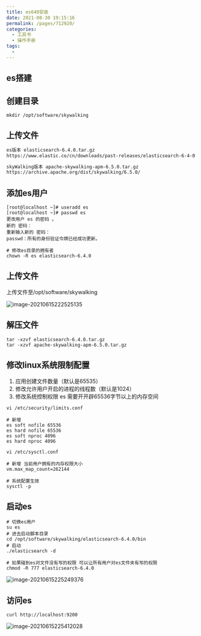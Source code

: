```yaml
---
title: es640安装
date: 2021-08-30 19:15:16
permalink: /pages/712920/
categories:
  - 工具书
  - 操作手册
tags:
  - 
---
```

## es搭建

## 创建目录

```
mkdir /opt/software/skywalking
```

## 上传文件

```sh
es版本 elasticsearch-6.4.0.tar.gz
https://www.elastic.co/cn/downloads/past-releases/elasticsearch-6-4-0

skyWalking版本 apache-skywalking-apm-6.5.0.tar.gz
https://archive.apache.org/dist/skywalking/6.5.0/
```



## 添加es用户

```shell
[root@localhost ~]# useradd es
[root@localhost ~]# passwd es
更改用户 es 的密码 。
新的 密码：
重新输入新的 密码：
passwd：所有的身份验证令牌已经成功更新。

# 修改es目录的拥有者
chown -R es elasticsearch-6.4.0
```



## 上传文件

上传文件至/opt/software/skywalking

![image-20210615222525135](https://img.ggball.top/image-20210615222525135.png)



## 解压文件

```
tar -xzvf elasticsearch-6.4.0.tar.gz
tar -xzvf apache-skywalking-apm-6.5.0.tar.gz
```



## 修改linux系统限制配置

1. 应用创建文件数量（默认是65535）
2. 修改允许用户开启的进程的线程数（默认是1024）
3. 修改系统控制权限 es 需要开开辟65536字节以上的内存空间

```shell
vi /etc/security/limits.conf

# 新增
es soft nofile 65536
es hard nofile 65536
es soft nproc 4096
es hard nproc 4096

vi /etc/sysctl.conf

# 新增 当前用户拥有的内存权限大小
vm.max_map_count=262144

# 系统配置生效
sysctl -p
```



## 启动es

```
# 切换es用户
su es
# 进去启动脚本目录
cd /opt/software/skywalking/elasticsearch-6.4.0/bin
# 启动
./elasticsearch -d

# 如果碰到es对文件没有写的权限 可以让所有用户对es文件夹有写的权限
chmod -R 777 elasticsearch-6.4.0
```

![image-20210615225249376](https://img.ggball.top/image-20210615225249376.png)



## 访问es

```
curl http://localhost:9200
```

![image-20210615225412028](https://img.ggball.top/image-20210615225412028.png)